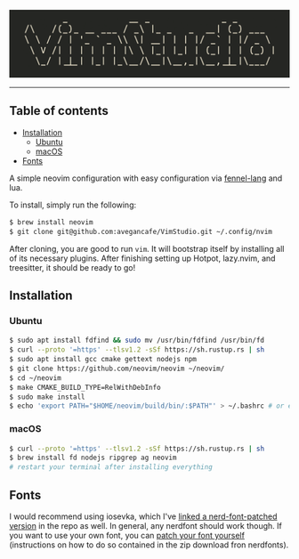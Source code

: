 <img src="https://github.com/avegancafe/VimStudio/raw/main/assets/logo.png"
/>

---

## Table of contents

- [Installation](https://github.com/avegancafe/VimStudio#Installation)
    - [Ubuntu](https://github.com/avegancafe/VimStudio/tree/main#ubuntu)
    - [macOS](https://github.com/avegancafe/VimStudio/tree/main#macos)
- [Fonts](https://github.com/avegancafe/VimStudio#Fonts)

A simple neovim configuration with easy configuration via [fennel-lang](https://fennel-lang.org/) and lua.

To install, simply run the following:

```bash
$ brew install neovim
$ git clone git@github.com:avegancafe/VimStudio.git ~/.config/nvim
```

After cloning, you are good to run `vim`. It will bootstrap itself by installing all of its necessary
plugins. After finishing setting up Hotpot, lazy.nvim, and treesitter, it should
be ready to go!

## Installation

### Ubuntu
```bash
$ sudo apt install fdfind && sudo mv /usr/bin/fdfind /usr/bin/fd
$ curl --proto '=https' --tlsv1.2 -sSf https://sh.rustup.rs | sh
$ sudo apt install gcc cmake gettext nodejs npm
$ git clone https://github.com/neovim/neovim ~/neovim/
$ cd ~/neovim
$ make CMAKE_BUILD_TYPE=RelWithDebInfo
$ sudo make install
$ echo 'export PATH="$HOME/neovim/build/bin/:$PATH"' > ~/.bashrc # or equivalent in your shell of choice
```

### macOS

```bash
$ curl --proto '=https' --tlsv1.2 -sSf https://sh.rustup.rs | sh
$ brew install fd nodejs ripgrep ag neovim
# restart your terminal after installing everything
```

## Fonts

I would recommend using iosevka, which I've [linked a nerd-font-patched
version](https://github.com/avegancafe/VimStudio/blob/main/assets/iosevka.ttf)
in the repo as well. In general, any nerdfont should work though. If you want to
use your own font, you can [patch your font yourself](https://github.com/ryanoasis/nerd-fonts/releases/latest/download/FontPatcher.zip)
(instructions on how to do so contained in the zip download fron nerdfonts).
